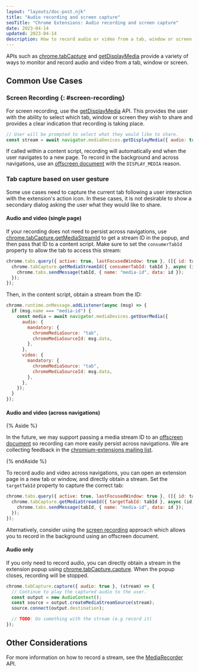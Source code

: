 ```yaml
---
layout: "layouts/doc-post.njk"
title: "Audio recording and screen capture"
seoTitle: "Chrome Extensions: Audio recording and screen capture"
date: 2023-04-14
updated: 2023-04-14
description: How to record audio or video from a tab, window or screen
---
```


APIs such as [chrome.tabCapture][tabCapture] and [getDisplayMedia][getDisplayMedia] provide a
variety of ways to monitor and record audio and video from a tab, window or screen.

## Common Use Cases

### Screen Recording {: #screen-recording}

For screen recording, use the [getDisplayMedia][getDisplayMedia] API. This provides the user with
the ability to select which tab, window or screen they wish to share and provides a clear indication
that recording is taking place.

```js
// User will be prompted to select what they would like to share.
const stream = await navigator.mediaDevices.getDisplayMedia({ audio: true, video: true });
```

If called within a content script, recording will automatically end when the user navigates to a new
page. To record in the background and across navigations, use an
[offscreen document][offscreen-documents] with the <code>DISPLAY_MEDIA</code> reason.

### Tab capture based on user gesture

Some use cases need to capture the current tab following a user interaction
with the extension's action icon. In these cases, it is not desirable to show a secondary dialog
asking the user what they would like to share.

#### Audio and video (single page)

If your recording does not need to persist across navigations, use [chrome.tabCapture.getMediaStreamId][tabCapture-media-stream-id] to get a stream ID in the popup, and then pass that ID to a content script. Make sure to set the `consumerTabId` property to allow the tab to access this stream:

```js
chrome.tabs.query({ active: true, lastFocusedWindow: true }, ([{ id: tabId }]) => {
  chrome.tabCapture.getMediaStreamId({ consumerTabId: tabId }, async (id) => {
    chrome.tabs.sendMessage(tabId, { name: "media-id", data: id });
  });
});
```

Then, in the content script, obtain a stream from the ID:

```js
chrome.runtime.onMessage.addListener(async (msg) => {
  if (msg.name === "media-id") {
    const media = await navigator.mediaDevices.getUserMedia({
      audio: {
        mandatory: {
          chromeMediaSource: "tab",
          chromeMediaSourceId: msg.data,
        },
      },
      video: {
        mandatory: {
          chromeMediaSource: "tab",
          chromeMediaSourceId: msg.data,
        },
      },
    });
  }
});
```

#### Audio and video (across navigations)

{% Aside %}

In the future, we may support passing a media stream ID to an [offscreen document][offscreen-documents] so recording can more easily persist across navigations. We are collecting feedback in the [chromium-extensions mailing list][feedback-mailing-list].

{% endAside %}

To record audio and video across navigations, you can open an extension page in a new tab or window, and directly obtain a stream. Set the `targetTabId` property to capture the correct tab:

```js
chrome.tabs.query({ active: true, lastFocusedWindow: true }, ([{ id: tabId }]) => {
  chrome.tabCapture.getMediaStreamId({ targetTabId: tabId }, async (id) => {
    chrome.tabs.sendMessage(tabId, { name: "media-id", data: id });
  });
});
```

Alternatively, consider using the [screen recording](#screen-recording) approach which allows you to record in the background using an offscreen document.

#### Audio only

If you only need to record audio, you can directly obtain a stream in the extension popup using [chrome.tabCapture.capture][tabCapture-capture]. When the popup closes, recording will be stopped.

```js
chrome.tabCapture.capture({ audio: true }, (stream) => {
  // Continue to play the captured audio to the user.
  const output = new AudioContext();
  const source = output.createMediaStreamSource(stream);
  source.connect(output.destination);

  // TODO: Do something with the stream (e.g record it)
});
```

## Other Considerations

For more information on how to record a stream, see the [MediaRecorder][media-recorder] API.

[tabCapture]: /docs/extensions/reference/tabCapture
[tabCapture-focus-bug]: https://bugs.chromium.org/p/chromium/issues/detail?id=1434258
[tabCapture-capture]: /docs/extensions/reference/tabCapture/#method-capture
[tabCapture-media-stream-id]: /docs/extensions/reference/tabCapture/#method-getMediaStreamId
[getDisplayMedia]: https://developer.mozilla.org/en-US/docs/Web/API/MediaDevices/getDisplayMedia
[offscreen-documents]: /blog/Offscreen-Documents-in-Manifest-v3/
[feedback-mailing-list]: https://groups.google.com/a/chromium.org/g/chromium-extensions/c/Ef08XtOOyoI/m/L5HM7yPsBAAJ
[media-recorder]: https://developer.mozilla.org/en-US/docs/Web/API/MediaRecorder